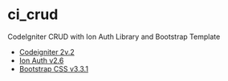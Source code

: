 ci_crud
=======

CodeIgniter CRUD with Ion Auth Library and Bootstrap Template

- [Codeigniter 2v.2](http://www.codeigniter.com)
- [Ion Auth v2.6](https://github.com/benedmunds/CodeIgniter-Ion-Auth)
- [Bootstrap CSS v3.3.1](http://getbootstrap.com)
